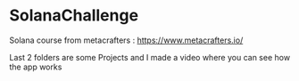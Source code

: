 # SolanaChallenge
Solana course from metacrafters  : https://www.metacrafters.io/


Last 2 folders are some Projects and I made a video where you can see how the app works
